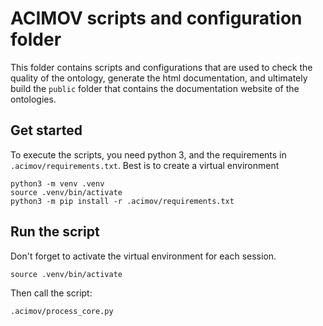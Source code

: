 # ACIMOV scripts and configuration folder

This folder contains scripts and configurations that are used to check the quality of the ontology, generate the html documentation, and ultimately build the `public` folder that contains the documentation website of the ontologies.

## Get started

To execute the scripts, you need python 3, and the requirements in `.acimov/requirements.txt`.
Best is to create a virtual environment 

```
python3 -m venv .venv
source .venv/bin/activate
python3 -m pip install -r .acimov/requirements.txt
```

## Run the script

Don't forget to activate the virtual environment for each session.

```
source .venv/bin/activate
```

Then call the script:

```
.acimov/process_core.py
```


